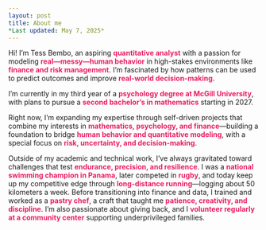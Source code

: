 ```yaml
---
layout: post
title: About me
*Last updated: May 7, 2025*
---
```


Hi! I’m Tess Bembo, an aspiring <strong style="color:#e91e63;">quantitative analyst</strong> with a passion for modeling <strong style="color:#e91e63;">real—messy—human behavior</strong> in high-stakes environments like <strong style="color:#e91e63;">finance and risk management</strong>. I’m fascinated by how patterns can be used to predict outcomes and improve <strong style="color:#e91e63;">real-world decision-making</strong>.

I’m currently in my third year of a <strong style="color:#e91e63;">psychology degree at McGill University</strong>, with plans to pursue a <strong style="color:#e91e63;">second bachelor’s in mathematics</strong> starting in 2027.

Right now, I’m expanding my expertise through self-driven projects that combine my interests in <strong style="color:#e91e63;">mathematics, psychology, and finance</strong>—building a foundation to bridge <strong style="color:#e91e63;">human behavior and quantitative modeling</strong>, with a special focus on <strong style="color:#e91e63;">risk, uncertainty, and decision-making</strong>.

Outside of my academic and technical work, I’ve always gravitated toward challenges that test <strong style="color:#e91e63;">endurance, precision, and resilience</strong>. I was a <strong style="color:#e91e63;">national swimming champion in Panama</strong>, later competed in <strong style="color:#e91e63;">rugby</strong>, and today keep up my competitive edge through <strong style="color:#e91e63;">long-distance running</strong>—logging about 50 kilometers a week. Before transitioning into finance and data, I trained and worked as a <strong style="color:#e91e63;">pastry chef</strong>, a craft that taught me <strong style="color:#e91e63;">patience, creativity, and discipline</strong>. I’m also passionate about giving back, and I <strong style="color:#e91e63;">volunteer regularly at a community center</strong> supporting underprivileged families.
